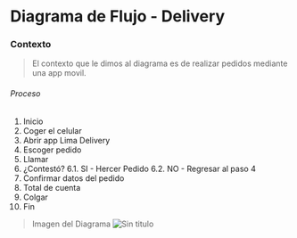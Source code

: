   # Diagrama de Flujo - Delivery

### Contexto
> El contexto que le dimos al diagrama es de realizar pedidos mediante una app movil.

###### Proceso

1. Inicio
2. Coger el celular
3. Abrir app Lima Delivery
4. Escoger pedido
5. Llamar
6. ¿Contestó?
    6.1. SI - Hercer Pedido
    6.2. NO - Regresar al paso 4 
7. Confirmar datos del pedido
8. Total de cuenta
9. Colgar 
10. Fin

> Imagen del Diagrama
![Sin titulo](http://i67.tinypic.com/xe1mdi.jpg)
